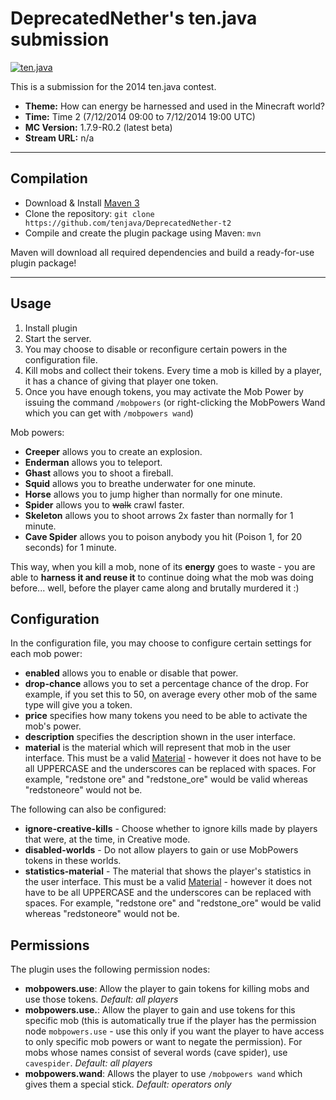 DeprecatedNether's ten.java submission
==============================

[![ten.java](https://cdn.mediacru.sh/hu4CJqRD7AiB.svg)](https://tenjava.com/)

This is a submission for the 2014 ten.java contest.

- __Theme:__ How can energy be harnessed and used in the Minecraft world?
- __Time:__ Time 2 (7/12/2014 09:00 to 7/12/2014 19:00 UTC)
- __MC Version:__ 1.7.9-R0.2 (latest beta)
- __Stream URL:__ n/a

---------------------------------------

Compilation
-----------

- Download & Install [Maven 3](http://maven.apache.org/download.html)
- Clone the repository: `git clone https://github.com/tenjava/DeprecatedNether-t2`
- Compile and create the plugin package using Maven: `mvn`

Maven will download all required dependencies and build a ready-for-use plugin package!

---------------------------------------

Usage
-----

1. Install plugin
2. Start the server.
3. You may choose to disable or reconfigure certain powers in the configuration file.
4. Kill mobs and collect their tokens. Every time a mob is killed by a player, it has a chance of giving that player one token.
5. Once you have enough tokens, you may activate the Mob Power by issuing the command `/mobpowers` (or right-clicking the MobPowers Wand which you can get with `/mobpowers wand`)

Mob powers:
* **Creeper** allows you to create an explosion.
* **Enderman** allows you to teleport.
* **Ghast** allows you to shoot a fireball.
* **Squid** allows you to breathe underwater for one minute.
* **Horse** allows you to jump higher than normally for one minute.
* **Spider** allows you to ~~walk~~ crawl faster.
* **Skeleton** allows you to shoot arrows 2x faster than normally for 1 minute.
* **Cave Spider** allows you to poison anybody you hit (Poison 1, for 20 seconds) for 1 minute.

This way, when you kill a mob, none of its **energy** goes to waste - you are able to **harness it and reuse it** to continue doing what the mob was doing before... well, before the player came along and brutally murdered it :)

Configuration
-------------

In the configuration file, you may choose to configure certain settings for each mob power:
* **enabled** allows you to enable or disable that power.
* **drop-chance** allows you to set a percentage chance of the drop. For example, if you set this to 50, on average every other mob of the same type will give you a token.
* **price** specifies how many tokens you need to be able to activate the mob's power.
* **description** specifies the description shown in the user interface.
* **material** is the material which will represent that mob in the user interface. This must be a valid [Material](http://jd.bukkit.org/beta/apidocs/org/bukkit/Material.html) - however it does not have to be all UPPERCASE and the underscores can be replaced with spaces. For example, "redstone ore" and "redstone_ore" would be valid whereas "redstoneore" would not be.

The following can also be configured:
* **ignore-creative-kills** - Choose whether to ignore kills made by players that were, at the time, in Creative mode.
* **disabled-worlds** - Do not allow players to gain or use MobPowers tokens in these worlds.
* **statistics-material** - The material that shows the player's statistics in the user interface. This must be a valid [Material](http://jd.bukkit.org/beta/apidocs/org/bukkit/Material.html) - however it does not have to be all UPPERCASE and the underscores can be replaced with spaces. For example, "redstone ore" and "redstone_ore" would be valid whereas "redstoneore" would not be.

Permissions
-----------

The plugin uses the following permission nodes:
* **mobpowers.use**: Allow the player to gain tokens for killing mobs and use those tokens. *Default: all players*
* **mobpowers.use.<mob name>**: Allow the player to gain and use tokens for this specific mob (this is automatically true if the player has the permission node `mobpowers.use` - use this only if you want the player to have access to only specific mob powers or want to negate the permission). For mobs whose names consist of several words (cave spider), use `cavespider`. *Default: all players*
* **mobpowers.wand**: Allows the player to use `/mobpowers wand` which gives them a special stick. *Default: operators only*

